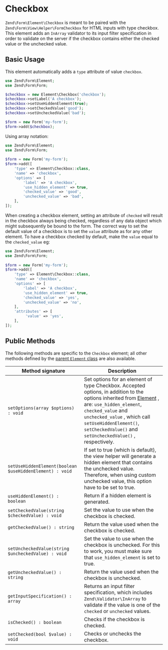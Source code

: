 # Checkbox

`Zend\Form\Element\Checkbox` is meant to be paired with the
`Zend\Form\View\Helper\FormCheckbox` for HTML inputs with type checkbox. This
element adds an `InArray` validator to its input filter specification in order
to validate on the server if the checkbox contains either the checked value or
the unchecked value.

## Basic Usage

This element automatically adds a `type` attribute of value `checkbox`.

```php
use Zend\Form\Element;
use Zend\Form\Form;

$checkbox = new Element\Checkbox('checkbox');
$checkbox->setLabel('A checkbox');
$checkbox->setUseHiddenElement(true);
$checkbox->setCheckedValue('good');
$checkbox->setUncheckedValue('bad');

$form = new Form('my-form');
$form->add($checkbox);
```
   
Using array notation:

```php
use Zend\Form\Element;
use Zend\Form\Form;
 
$form = new Form('my-form');       
$form->add([
    'type' => Element\Checkbox::class,
    'name' => 'checkbox',
    'options' => [
        'label' => 'A checkbox',
        'use_hidden_element' => true,
        'checked_value' => 'good',
        'unchecked_value' => 'bad',
    ],
]);
```

When creating a checkbox element, setting an attribute of `checked` will result
in the checkbox always being checked, regardless of any data object which might
subsequently be bound to the form. The correct way to set the default value of a
checkbox is to set the `value` attribute as for any other element. To have a
checkbox checked by default, make the `value` equal to the `checked_value` eg:

```php
use Zend\Form\Element;
use Zend\Form\Form;
 
$form = new Form('my-form');       
$form->add([
    'type' => Element\Checkbox::class,
    'name' => 'checkbox',
    'options' => [
        'label' => 'A checkbox',
        'use_hidden_element' => true,
        'checked_value' => 'yes',
        'unchecked_value' => 'no',
    ],
    'attributes' => [
         'value' => 'yes',
    ],
]);
```

## Public Methods

The following methods are specific to the `Checkbox` element; all other methods
defined by the [parent `Element` class](element.md#public-methods) are also
available.

Method signature                                        | Description
------------------------------------------------------- | -----------
`setOptions(array $options) : void`                     | Set options for an element of type Checkbox. Accepted options, in addition to the options inherited from [Element](element.md#public-methods) , are: `use_hidden_element`, `checked_value` and `unchecked_value` , which call `setUseHiddenElement()`, `setCheckedValue()` and `setUncheckedValue()` , respectively.
`setUseHiddenElement(boolean $useHiddenElement) : void` | If set to true (which is default), the view helper will generate a hidden element that contains the unchecked value. Therefore, when using custom unchecked value, this option have to be set to true.
`useHiddenElement() : boolean`                          | Return if a hidden element is generated.
`setCheckedValue(string $checkedValue) : void`          | Set the value to use when the checkbox is checked.
`getCheckedValue() : string`                            | Return the value used when the checkbox is checked.
`setUncheckedValue(string $uncheckedValue) : void`      | Set the value to use when the checkbox is unchecked. For this to work, you must make sure that `use_hidden_element` is set to true.
`getUncheckedValue() : string`                          | Return the value used when the checkbox is unchecked.
`getInputSpecification() : array`                       | Returns an input filter specification, which includes `Zend\Validator\InArray` to validate if the value is one of the `checked` or `unchecked` values.
`isChecked() : boolean`                                 | Checks if the checkbox is checked.
`setChecked(bool $value) : void`                        | Checks or unchecks the checkbox.
